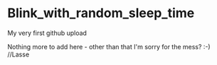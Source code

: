 Blink_with_random_sleep_time
============================

My very first github upload

Nothing more to add here - other than that I'm sorry for the mess? :-)
//Lasse
